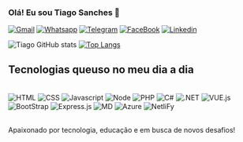 ### Olá! Eu sou Tiago Sanches 👋

[![Gmail](https://img.shields.io/badge/Gmail-D14836?style=for-the-badge&logo=gmail&logoColor=white)](https://tss.lic18@uea.edu.br)
[![Whatsapp](https://img.shields.io/badge/WhatsApp-25D366?style=for-the-badge&logo=whatsapp&logoColor=white)](92991804119)
[![Telegram](https://img.shields.io/badge/Telegram-2CA5E0?style=for-the-badge&logo=telegram&logoColor=white)](92991804119)
[![FaceBook](https://img.shields.io/badge/Facebook-1877F2?style=for-the-badge&logo=facebook&logoColor=white)](https://www.facebook.com/profile.php?id=100081531044370&locale=pt_BR)
[![Linkedin](https://img.shields.io/badge/LinkedIn-0077B5?style=for-the-badge&logo=linkedin&logoColor=white)](www.linkedin.com/in/tiagosanches-b531441ba)

![Tiago GitHub stats](https://github-readme-stats.vercel.app/api?username=TiagoSanches98&show_icons=true&theme=dracula)
[![Top Langs](https://github-readme-stats.vercel.app/api/top-langs/?username=TiagoSanches98&layout=compact)](https://github.com/TiagoSanches98/github-readme-stats)

## Tecnologias queuso no meu dia a dia

<div style="display: inline_block"><br>
  <img align="center" alt="HTML" src="https://img.shields.io/badge/HTML5-E34F26?style=for-the-badge&logo=html5&logoColor=white">
  <img align="center" alt="CSS" src="https://img.shields.io/badge/CSS3-1572B6?style=for-the-badge&logo=css3&logoColor=white">
  <img align="center" alt="Javascript" src="https://img.shields.io/badge/JavaScript-F7DF1E?style=for-the-badge&logo=javascript&logoColor=black">
  <img align="center" alt="Node" src="https://img.shields.io/badge/Node.js-43853D?style=for-the-badge&logo=node.js&logoColor=white">
  <img align="center" alt="PHP" src="https://img.shields.io/badge/PHP-777BB4?style=for-the-badge&logo=php&logoColor=white">
  <img align="center" alt="C#" src="https://img.shields.io/badge/C%23-239120?style=for-the-badge&logo=c-sharp&logoColor=white">
  <img align="center" alt=".NET" src="https://img.shields.io/badge/.NET-5C2D91?style=for-the-badge&logo=.net&logoColor=white">
  <img align="center" alt="VUE.js" src="https://img.shields.io/badge/Vue.js-35495E?style=for-the-badge&logo=vue.js&logoColor=4FC08D">
  <img align="center" alt="BootStrap" src="https://img.shields.io/badge/Bootstrap-563D7C?style=for-the-badge&logo=bootstrap&logoColor=white">
  <img align="center" alt="Express.js" src="https://img.shields.io/badge/Express.js-404D59?style=for-the-badge">
  <img align="center" alt="MD" src="https://img.shields.io/badge/Markdown-000000?style=for-the-badge&logo=markdown&logoColor=white">
  <img align="center" alt="Azure" src="https://img.shields.io/badge/Microsoft_Azure-0089D6?style=for-the-badge&logo=microsoft-azure&logoColor=white">
  <img align="center" alt="NetliFy" src="https://img.shields.io/badge/Netlify-00C7B7?style=for-the-badge&logo=netlify&logoColor=white">
</div><br>

Apaixonado por tecnologia, educação e em busca de novos desafios!
